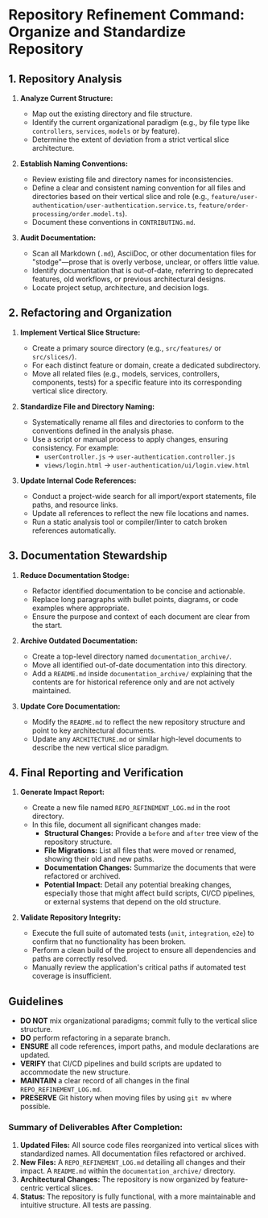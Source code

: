 # Repository Refinement Command: Organize and Standardize Repository

## 1. Repository Analysis

1.  **Analyze Current Structure:**
    * Map out the existing directory and file structure.
    * Identify the current organizational paradigm (e.g., by file type like `controllers`, `services`, `models` or by feature).
    * Determine the extent of deviation from a strict vertical slice architecture.

2.  **Establish Naming Conventions:**
    * Review existing file and directory names for inconsistencies.
    * Define a clear and consistent naming convention for all files and directories based on their vertical slice and role (e.g., `feature/user-authentication/user-authentication.service.ts`, `feature/order-processing/order.model.ts`).
    * Document these conventions in `CONTRIBUTING.md`.

3.  **Audit Documentation:**
    * Scan all Markdown (`.md`), AsciiDoc, or other documentation files for "stodge"—prose that is overly verbose, unclear, or offers little value.
    * Identify documentation that is out-of-date, referring to deprecated features, old workflows, or previous architectural designs.
    * Locate project setup, architecture, and decision logs.

## 2. Refactoring and Organization

1.  **Implement Vertical Slice Structure:**
    * Create a primary source directory (e.g., `src/features/` or `src/slices/`).
    * For each distinct feature or domain, create a dedicated subdirectory.
    * Move all related files (e.g., models, services, controllers, components, tests) for a specific feature into its corresponding vertical slice directory.

2.  **Standardize File and Directory Naming:**
    * Systematically rename all files and directories to conform to the conventions defined in the analysis phase.
    * Use a script or manual process to apply changes, ensuring consistency. For example:
        * `userController.js` -> `user-authentication.controller.js`
        * `views/login.html` -> `user-authentication/ui/login.view.html`

3.  **Update Internal Code References:**
    * Conduct a project-wide search for all import/export statements, file paths, and resource links.
    * Update all references to reflect the new file locations and names.
    * Run a static analysis tool or compiler/linter to catch broken references automatically.

## 3. Documentation Stewardship

1.  **Reduce Documentation Stodge:**
    * Refactor identified documentation to be concise and actionable.
    * Replace long paragraphs with bullet points, diagrams, or code examples where appropriate.
    * Ensure the purpose and context of each document are clear from the start.

2.  **Archive Outdated Documentation:**
    * Create a top-level directory named `documentation_archive/`.
    * Move all identified out-of-date documentation into this directory.
    * Add a `README.md` inside `documentation_archive/` explaining that the contents are for historical reference only and are not actively maintained.

3.  **Update Core Documentation:**
    * Modify the `README.md` to reflect the new repository structure and point to key architectural documents.
    * Update any `ARCHITECTURE.md` or similar high-level documents to describe the new vertical slice paradigm.

## 4. Final Reporting and Verification

1.  **Generate Impact Report:**
    * Create a new file named `REPO_REFINEMENT_LOG.md` in the root directory.
    * In this file, document all significant changes made:
        * **Structural Changes:** Provide a `before` and `after` tree view of the repository structure.
        * **File Migrations:** List all files that were moved or renamed, showing their old and new paths.
        * **Documentation Changes:** Summarize the documents that were refactored or archived.
        * **Potential Impact:** Detail any potential breaking changes, especially those that might affect build scripts, CI/CD pipelines, or external systems that depend on the old structure.

2.  **Validate Repository Integrity:**
    * Execute the full suite of automated tests (`unit`, `integration`, `e2e`) to confirm that no functionality has been broken.
    * Perform a clean build of the project to ensure all dependencies and paths are correctly resolved.
    * Manually review the application's critical paths if automated test coverage is insufficient.

## Guidelines

-   **DO NOT** mix organizational paradigms; commit fully to the vertical slice structure.
-   **DO** perform refactoring in a separate branch.
-   **ENSURE** all code references, import paths, and module declarations are updated.
-   **VERIFY** that CI/CD pipelines and build scripts are updated to accommodate the new structure.
-   **MAINTAIN** a clear record of all changes in the final `REPO_REFINEMENT_LOG.md`.
-   **PRESERVE** Git history when moving files by using `git mv` where possible.

### Summary of Deliverables After Completion:

1.  **Updated Files:** All source code files reorganized into vertical slices with standardized names. All documentation files refactored or archived.
2.  **New Files:** A `REPO_REFINEMENT_LOG.md` detailing all changes and their impact. A `README.md` within the `documentation_archive/` directory.
3.  **Architectural Changes:** The repository is now organized by feature-centric vertical slices.
4.  **Status:** The repository is fully functional, with a more maintainable and intuitive structure. All tests are passing.